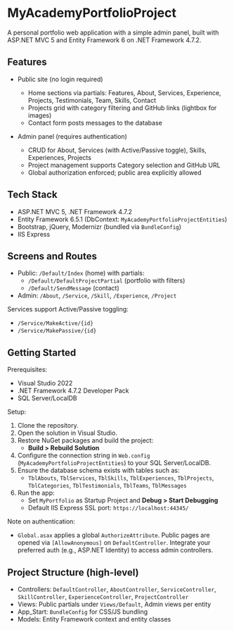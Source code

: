 # MyAcademyPortfolioProject

A personal portfolio web application with a simple admin panel, built with ASP.NET MVC 5 and Entity Framework 6 on .NET Framework 4.7.2.

## Features

- Public site (no login required)
  - Home sections via partials: Features, About, Services, Experience, Projects, Testimonials, Team, Skills, Contact
  - Projects grid with category filtering and GitHub links (lightbox for images)
  - Contact form posts messages to the database

- Admin panel (requires authentication)
  - CRUD for About, Services (with Active/Passive toggle), Skills, Experiences, Projects
  - Project management supports Category selection and GitHub URL
  - Global authorization enforced; public area explicitly allowed

## Tech Stack

- ASP.NET MVC 5, .NET Framework 4.7.2
- Entity Framework 6.5.1 (DbContext: `MyAcademyPortfolioProjectEntities`)
- Bootstrap, jQuery, Modernizr (bundled via `BundleConfig`)
- IIS Express

## Screens and Routes

- Public: `/Default/Index` (home) with partials:
  - `/Default/DefaultProjectPartial` (portfolio with filters)
  - `/Default/SendMessage` (contact)
- Admin: `/About`, `/Service`, `/Skill`, `/Experience`, `/Project`

Services support Active/Passive toggling:
- `/Service/MakeActive/{id}`
- `/Service/MakePassive/{id}`

## Getting Started

Prerequisites:
- Visual Studio 2022
- .NET Framework 4.7.2 Developer Pack
- SQL Server/LocalDB

Setup:
1. Clone the repository.
2. Open the solution in Visual Studio.
3. Restore NuGet packages and build the project:
   - __Build > Rebuild Solution__
4. Configure the connection string in `Web.config` (`MyAcademyPortfolioProjectEntities`) to your SQL Server/LocalDB.
5. Ensure the database schema exists with tables such as:
   - `TblAbouts`, `TblServices`, `TblSkills`, `TblExperiences`, `TblProjects`, `TblCategories`, `TblTestimonials`, `TblTeams`, `TblMessages`
6. Run the app:
   - Set `MyPortfolio` as Startup Project and __Debug > Start Debugging__
   - Default IIS Express SSL port: `https://localhost:44345/`

Note on authentication:
- `Global.asax` applies a global `AuthorizeAttribute`. Public pages are opened via `[AllowAnonymous]` on `DefaultController`. Integrate your preferred auth (e.g., ASP.NET Identity) to access admin controllers.

## Project Structure (high-level)

- Controllers: `DefaultController`, `AboutController`, `ServiceController`, `SkillController`, `ExperienceController`, `ProjectController`
- Views: Public partials under `Views/Default`, Admin views per entity
- App_Start: `BundleConfig` for CSS/JS bundling
- Models: Entity Framework context and entity classes

